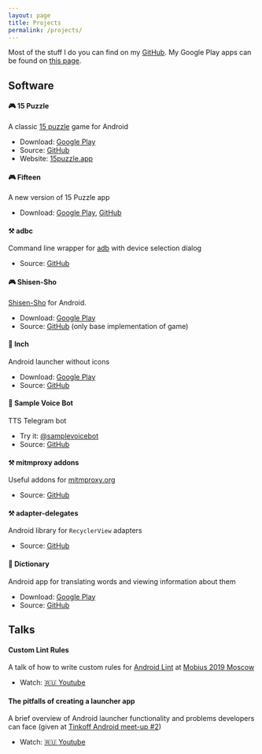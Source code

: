 ```yaml
---
layout: page
title: Projects
permalink: /projects/
---
```


Most of the stuff I do you can find on my [GitHub][github].
My Google Play apps can be found on [this page][google-play-dev].

## Software

#### 🎮 15 Puzzle

A classic [15 puzzle][15-puzzle-wiki] game for Android

* Download: [Google Play][15-puzzle-store]
* Source: [GitHub][15-puzzle-source]
* Website: [15puzzle.app][15-puzzle-site]

#### 🎮 Fifteen

A new version of 15 Puzzle app

* Download: [Google Play][fifteen-store], [GitHub][fifteen-github]

#### ⚒️ adbc

Command line wrapper for [adb][adb-docs] with device selection dialog

* Source: [GitHub][adbc-source]

#### 🎮 Shisen-Sho

[Shisen-Sho](https://en.wikipedia.org/wiki/Shisen-Sho) for Android.

* Download: [Google Play][shisensho-store]
* Source: [GitHub][shisensho-source] (only base implementation of game)

#### 📱 lnch

Android launcher without icons

* Download: [Google Play][lnch-store]
* Source: [GitHub][lnch-source]

#### 💬 Sample Voice Bot

TTS Telegram bot

* Try it: [@samplevoicebot][samplevoicebot]
* Source: [GitHub][samplevoicebot-source]

#### ⚒️ mitmproxy addons

Useful addons for [mitmproxy.org](https://mitmproxy.org)

* Source: [GitHub][mitmproxy-addons-source]

#### ⚒️ adapter-delegates

Android library for `RecyclerView` adapters

* Source: [GitHub][adapter-delegates-source]

#### 📖 Dictionary

Android app for translating words and viewing information about them

* Download: [Google Play][dictionary-store]
* Source: [GitHub][dictionary-source]

## Talks

#### Custom Lint Rules

A talk of how to write custom rules for [Android Lint][android-lint] at [Mobius 2019 Moscow][custom-lint-rules-mobius]

* Watch: [🇷🇺 Youtube][custom-lint-rules-youtube]

#### The pitfalls of creating a launcher app

A brief overview of Android launcher functionality and problems developers can face (given
at [Tinkoff Android meet-up #2][tinkoff-meet-up-2])

* Watch: [🇷🇺 Youtube][launcher-pitfalls]

[github]: https://github.com/italankin

[google-play-dev]: https://play.google.com/store/apps/dev?id=4888983757836759005

[15-puzzle-wiki]: https://en.wikipedia.org/wiki/15_puzzle

[15-puzzle-store]: https://play.google.com/store/apps/details?id=com.italankin.fifteen

[15-puzzle-source]: https://github.com/italankin/15Puzzle

[15-puzzle-site]: https://15puzzle.app

[fifteen-store]: https://play.google.com/store/apps/details?id=com.italankin.fifteen2

[fifteen-github]: https://github.com/italankin/fifteen-releases

[adb-docs]: https://developer.android.com/studio/command-line/adb

[adbc-source]: https://github.com/italankin/adbc

[shisensho-store]: https://play.google.com/store/apps/details?id=com.italankin.shisensho

[shisensho-source]: https://github.com/italankin/shisensho-base

[lnch-store]: https://play.google.com/store/apps/details?id=com.italankin.lnch

[lnch-source]: https://github.com/italankin/lnch

[samplevoicebot]: https://t.me/samplevoicebot

[samplevoicebot-source]: https://github.com/italankin/samplevoicebot

[mitmproxy-addons-source]: https://github.com/italankin/mitmproxy-addons

[adapter-delegates-source]: https://github.com/italankin/adapter-delegates

[dictionary-store]: https://play.google.com/store/apps/details?id=com.italankin.dictionary

[dictionary-source]: https://github.com/italankin/dictionary

[custom-lint-rules-mobius]: https://mobiusconf.com/en/

[custom-lint-rules-youtube]: https://www.youtube.com/watch?v=g-gVAylSs5A

[android-lint]: http://tools.android.com/tips/lint

[tinkoff-meet-up-2]: https://meetup.tinkoff.ru/event/android-meetup-2/

[launcher-pitfalls]: https://www.youtube.com/watch?v=erfMCHu8KdE
